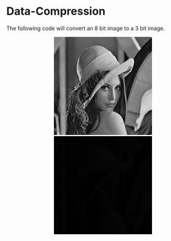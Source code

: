 # Data-Compression
The following code will convert an 8 bit image to a 3 bit image. 
<p align="center">
  <img src="lena.jpg" height="256px" width="256px" title="hover text">
  <img src="lena_2.jpg" height="256px" width="256px" alt="accessibility text">
</p>
